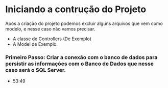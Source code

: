 # Iniciando a contrução do Projeto

Após a criação do projeto podemos excluir alguns arquivos que vem como modelo, e nesse caso não vamos precisar.

- A classe de Controllers (De Exemplo)
- A Model de Exemplo.

### Primeiro Passo: Criar a conexão com o banco de dados para persistir as informações com o Banco de Dados que nesse caso será o SQL Server. 




- 53:49
